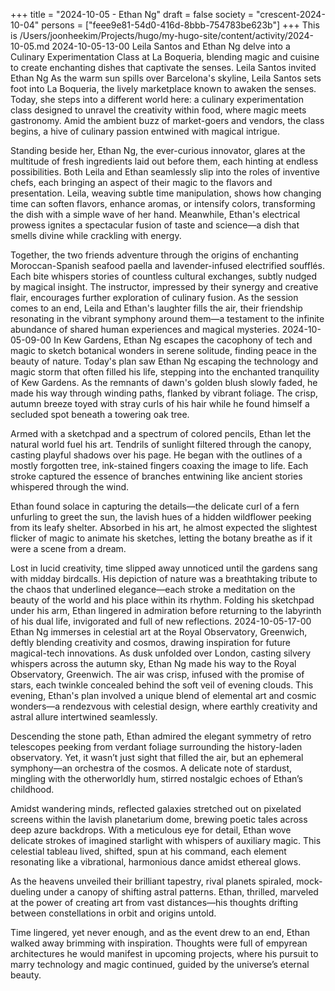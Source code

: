 +++
title = "2024-10-05 - Ethan Ng"
draft = false
society = "crescent-2024-10-04"
persons = ["feee9e81-54d0-416d-8bbb-754783be623b"]
+++
This is /Users/joonheekim/Projects/hugo/my-hugo-site/content/activity/2024-10-05.md
2024-10-05-13-00
Leila Santos and Ethan Ng delve into a Culinary Experimentation Class at La Boqueria, blending magic and cuisine to create enchanting dishes that captivate the senses.
Leila Santos invited Ethan Ng
As the warm sun spills over Barcelona's skyline, Leila Santos sets foot into La Boqueria, the lively marketplace known to awaken the senses. Today, she steps into a different world here: a culinary experimentation class designed to unravel the creativity within food, where magic meets gastronomy. Amid the ambient buzz of market-goers and vendors, the class begins, a hive of culinary passion entwined with magical intrigue.

Standing beside her, Ethan Ng, the ever-curious innovator, glares at the multitude of fresh ingredients laid out before them, each hinting at endless possibilities. Both Leila and Ethan seamlessly slip into the roles of inventive chefs, each bringing an aspect of their magic to the flavors and presentation. Leila, weaving subtle time manipulation, shows how changing time can soften flavors, enhance aromas, or intensify colors, transforming the dish with a simple wave of her hand. Meanwhile, Ethan's electrical prowess ignites a spectacular fusion of taste and science—a dish that smells divine while crackling with energy.

Together, the two friends adventure through the origins of enchanting Moroccan-Spanish seafood paella and lavender-infused electrified soufflés. Each bite whispers stories of countless cultural exchanges, subtly nudged by magical insight. The instructor, impressed by their synergy and creative flair, encourages further exploration of culinary fusion. As the session comes to an end, Leila and Ethan's laughter fills the air, their friendship resonating in the vibrant symphony around them—a testament to the infinite abundance of shared human experiences and magical mysteries.
2024-10-05-09-00
In Kew Gardens, Ethan Ng escapes the cacophony of tech and magic to sketch botanical wonders in serene solitude, finding peace in the beauty of nature.
Today's plan saw Ethan Ng escaping the technology and magic storm that often filled his life, stepping into the enchanted tranquility of Kew Gardens. As the remnants of dawn's golden blush slowly faded, he made his way through winding paths, flanked by vibrant foliage. The crisp, autumn breeze toyed with stray curls of his hair while he found himself a secluded spot beneath a towering oak tree.

Armed with a sketchpad and a spectrum of colored pencils, Ethan let the natural world fuel his art. Tendrils of sunlight filtered through the canopy, casting playful shadows over his page. He began with the outlines of a mostly forgotten tree, ink-stained fingers coaxing the image to life. Each stroke captured the essence of branches entwining like ancient stories whispered through the wind.

Ethan found solace in capturing the details—the delicate curl of a fern unfurling to greet the sun, the lavish hues of a hidden wildflower peeking from its leafy shelter. Absorbed in his art, he almost expected the slightest flicker of magic to animate his sketches, letting the botany breathe as if it were a scene from a dream.

Lost in lucid creativity, time slipped away unnoticed until the gardens sang with midday birdcalls. His depiction of nature was a breathtaking tribute to the chaos that underlined elegance—each stroke a meditation on the beauty of the world and his place within its rhythm. Folding his sketchpad under his arm, Ethan lingered in admiration before returning to the labyrinth of his dual life, invigorated and full of new reflections.
2024-10-05-17-00
Ethan Ng immerses in celestial art at the Royal Observatory, Greenwich, deftly blending creativity and cosmos, drawing inspiration for future magical-tech innovations.
As dusk unfolded over London, casting silvery whispers across the autumn sky, Ethan Ng made his way to the Royal Observatory, Greenwich. The air was crisp, infused with the promise of stars, each twinkle concealed behind the soft veil of evening clouds. This evening, Ethan's plan involved a unique blend of elemental art and cosmic wonders—a rendezvous with celestial design, where earthly creativity and astral allure intertwined seamlessly.

Descending the stone path, Ethan admired the elegant symmetry of retro telescopes peeking from verdant foliage surrounding the history-laden observatory. Yet, it wasn’t just sight that filled the air, but an ephemeral symphony—an orchestra of the cosmos. A delicate note of stardust, mingling with the otherworldly hum, stirred nostalgic echoes of Ethan’s childhood.

Amidst wandering minds, reflected galaxies stretched out on pixelated screens within the lavish planetarium dome, brewing poetic tales across deep azure backdrops. With a meticulous eye for detail, Ethan wove delicate strokes of imagined starlight with whispers of auxiliary magic. This celestial tableau lived, shifted, spun at his command, each element resonating like a vibrational, harmonious dance amidst ethereal glows.

As the heavens unveiled their brilliant tapestry, rival planets spiraled, mock-dueling under a canopy of shifting astral patterns. Ethan, thrilled, marveled at the power of creating art from vast distances—his thoughts drifting between constellations in orbit and origins untold.

Time lingered, yet never enough, and as the event drew to an end, Ethan walked away brimming with inspiration. Thoughts were full of empyrean architectures he would manifest in upcoming projects, where his pursuit to marry technology and magic continued, guided by the universe’s eternal beauty.
